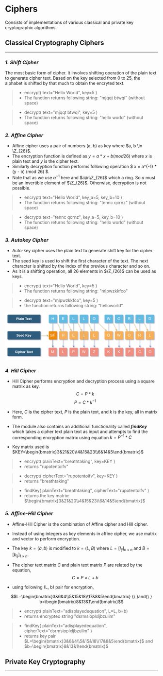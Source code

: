 # Ciphers

Consists of implementations of various classical and private key cryptographic algorithms.

## Classical Cryptography Ciphers

---

### ___1. Shift Cipher___

The most basic form of cipher. It involves shifting operation of the plain text to generate cipher text. Based on the key selected from 0 to 25, the alphabet is shifted by that much to obtain the encryted text.

> - encrypt( text="Hello World", key=5 )  
> - The function returns following string: "mjqqt btwqi" (without space)

> - decrypt( text="mjqqt btwqi", key=5 )  
> - The function returns following string: "hello world" (without space)

### ___2. Affine Cipher___

- Affine cipher uses a pair of numbers (a, b) as key where $a, b \in \Z_{26}$.
- The encryption function is defined as $y = a*x + b (mod 26)$ where $x$ is plain text and $y$ is the cipher text.
- Similarly decryption function performs following operation $ x = a^{-1} * (y - b) (mod 26) $.
- Note that as we use $a^{-1}$ here and $a\in\Z_{26}$ which a ring. So $a$ must be an invertible element of $\Z_{26}$. Otherwise, decryption is not possible.

> - encrypt( text="Hello World", key_a=5, key_b=10 )  
> - The function returns following string: "tennc qcrnz" (without space)

> - decrypt( text="tennc qcrnz", key_a=5, key_b=10 )  
> - The function returns following string: "hello world" (without space)

### ___3. Autokey Cipher___

- Auto-key cipher uses the plain text to generate shift key for the cipher text.
- The seed key is used to shift the first character of the text. The next character is shifted by the index of the previous character and so on.
- As it is a shifting operation, all 26 elements in $\Z_{26}$ can be used as keys.

> - encrypt( text="Hello World", key=5 )
> - The function returns following string: "mlpwzkkfco"

> - decrypt( text="mlpwzkkfco", key=5 )
> - the function returns following string: "helloworld"

 ![AutoKey Encryption Process](AutoKeyEncryption.png)

### ___4. Hill Cipher___

- Hill Cipher performs encryption and decryption process using a square matrix as key.
$$C = P*k$$
$$P = C*k^{-1}$$
- Here, $C$ is the cipher text, $P$ is the plain text, and $k$ is the key, all in matrix form.
- The module also contains an additional functionality called ___findKey___ which takes a cipher text plain text as input and attempts to find the corresponding encryption matrix using equation $k = P^{-1}*C$
  
- Key matrix used is $KEY=\begin{bmatrix}3&21&20\\4&15&23\\6&14&5\end{bmatrix}$

> - encrypt( plainText="breathtaking", key=KEY )
> - returns "rupotentoifv"

> - decrypt( cipherText="rupotentoifv", key=KEY )
> - returns "breathtaking"

> - findKey( plainText="breathtaking", cipherText="rupotentoifv" )
> - returns the key matrix: $\begin{bmatrix}3&21&20\\4&15&23\\6&14&5\end{bmatrix}$  

### ___5. Affine-Hill Cipher___

- Affine-Hill Cipher is the combination of Affine cipher and Hill cipher.
- Instead of using integers as key elements in affine cipher, we use matrix and vector to perform encryption.
- The key $k=(a,b)$ is modified to $k=(L,B)$ where $L=[l_{ij}]_{n{\times}n}$ and $B=[b_{ij}]_{1{\times}n}$.
- The cipher text matrix $C$ and plain text matrix $P$ are related by the equation, $$C=P{\times}L+b$$

- using following (L, b) pair for encryption,

$$L=\begin{bmatrix}3&6&4\\5&15&18\\17&8&5\end{bmatrix} {\ }and{\ } b=\begin{bmatrix}8&13&1\end{bmatrix}$$

> - encrypt( plainText="adisplayedequation", L=L, b=b)
> - returns encrypted string "dsrmsioplxljbzullm"

> - findKey( plainText="adisplayedequation", cipherText="dsrmsioplxljbzullm" )
> - returns key pair $L=\begin{bmatrix}3&6&4\\5&15&18\\17&8&5\end{bmatrix}$ and $b=\begin{bmatrix}8&13&1\end{bmatrix}$

## Private Key Cryptography

---
